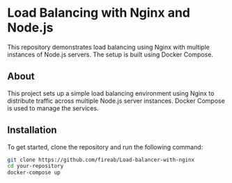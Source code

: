 # Load Balancing with Nginx and Node.js

This repository demonstrates load balancing using Nginx with multiple instances of Node.js servers. The setup is built using Docker Compose.

## About
This project sets up a simple load balancing environment using Nginx to distribute traffic across multiple Node.js server instances. Docker Compose is used to manage the services.

## Installation
To get started, clone the repository and run the following command:

```sh
git clone https://github.com/fireab/Load-balancer-with-nginx
cd your-repository
docker-compose up
